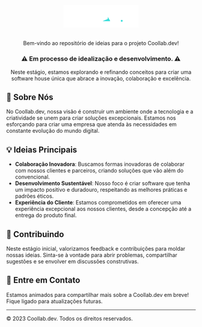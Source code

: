 <div align="center" style="padding: 1rem;">
  <img src="assets/logo.svg" alt="Logo Coollab.dev" width="200">
</div>

<div style="text-align:center">

Bem-vindo ao repositório de ideias para o projeto Coollab.dev!

### ⚠️ Em processo de idealização e desenvolvimento. ⚠️

Neste estágio, estamos explorando e refinando conceitos para criar uma software house única que abrace a inovação, colaboração e excelência.

</div>

## 🧬  Sobre Nós

No Coollab.dev, nossa visão é construir um ambiente onde a tecnologia e a criatividade se unem para criar soluções excepcionais. Estamos nos esforçando para criar uma empresa que atenda às necessidades em constante evolução do mundo digital.

## 💡 Ideias Principais

- **Colaboração Inovadora**: Buscamos formas inovadoras de colaborar com nossos clientes e parceiros, criando soluções que vão além do convencional.
- **Desenvolvimento Sustentável**: Nosso foco é criar software que tenha um impacto positivo e duradouro, respeitando as melhores práticas e padrões éticos.
- **Experiência do Cliente**: Estamos comprometidos em oferecer uma experiência excepcional aos nossos clientes, desde a concepção até a entrega do produto final.

## 🤝 Contribuindo

Neste estágio inicial, valorizamos feedback e contribuições para moldar nossas ideias. Sinta-se à vontade para abrir problemas, compartilhar sugestões e se envolver em discussões construtivas.

## 📧 Entre em Contato

Estamos animados para compartilhar mais sobre a Coollab.dev em breve! Fique ligado para atualizações futuras.

---

© 2023 Coollab.dev. Todos os direitos reservados.
